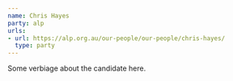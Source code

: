 ```yaml
---
name: Chris Hayes
party: alp
urls:
- url: https://alp.org.au/our-people/our-people/chris-hayes/
  type: party
---
```

Some verbiage about the candidate here.
